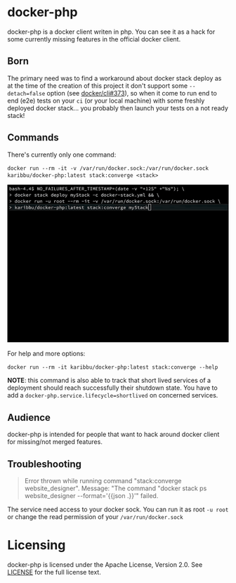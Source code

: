 docker-php
==========

docker-php is a docker client writen in php. You can see it as a hack for some currently missing features in the official docker client.

## Born

The primary need was to find a workaround about docker stack deploy as at the time of the creation of this project it don't support some `--detach=false` option (see [docker/cli#373](https://github.com/docker/cli/issues/373)), so when it come to run end to end (e2e) tests on your `ci` (or your local machine) with some freshly deployed docker stack... you probably then launch your tests on a not ready stack!

## Commands

There's currently only one command:
```shell
docker run --rm -it -v /var/run/docker.sock:/var/run/docker.sock karibbu/docker-php:latest stack:converge <stack>
```

![stack converge demo](./demo/stack-converge.demo.gif)

For help and more options:
```shell
docker run --rm -it karibbu/docker-php:latest stack:converge --help
```

**NOTE**: this command is also able to track that short lived services of a deployment should reach successfully their shutdown state. You have to add a `docker-php.service.lifecycle=shortlived` on concerned services.

## Audience

docker-php is intended for people that want to hack around docker client for missing/not merged features.

## Troubleshooting

> Error thrown while running command "stack:converge website_designer". Message: "The command "docker stack ps website_designer --format='{{json .}}'" failed.

The service need access to your docker sock. You can run it as root `-u root` or change the read permission of your `/var/run/docker.sock`

Licensing
=========

docker-php is licensed under the Apache License, Version 2.0. See [LICENSE](https://github.com/karibbu/docker-php/blob/master/LICENSE) for the full license text.

